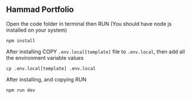 ## Hammad Portfolio

Open the code folder in terminal then RUN (You should have node js installed on your system)

```
npm install
```

After installing COPY `.env.local[template]` file to `.env.local`, then add all the environment variable values

```
cp .env.local[template] .env.local
```

After installing, and copying RUN

```
npm run dev
```
